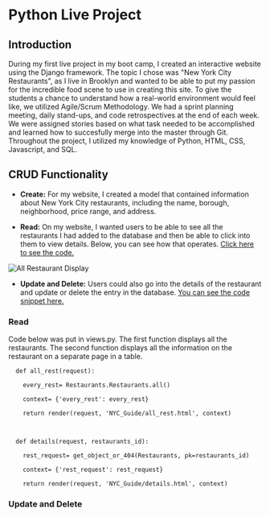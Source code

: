 # Python Live Project
## Introduction
During my first live project in my boot camp, I created an interactive website using the Django framework. The topic I chose was "New York City Restaurants", as I live in Brooklyn and wanted to be able to put my passion for the incredible food scene to use in creating this site. To give the students a chance to understand how a real-world environment would feel like, we utilized Agile/Scrum Methodology. We had a sprint planning meeting, daily stand-ups, and code retrospectives at the end of each week. We were assigned stories  based on what task needed to be accomplished and learned how to succesfully merge into the master through Git. Throughout the project, I utilized my knowledge of Python, HTML, CSS, Javascript, and SQL. 

## CRUD Functionality
* **Create:** For my website, I created a model that contained information about New York City restaurants, including the name, borough, neighborhood, price range, and address. 

* **Read:** On my website, I wanted users to be able to see all the restaurants I had added to the database and then be able to click into them to view details. Below, you can see how that operates. [Click here to see the code.](#read) 

![All Restaurant Display](Live-Project-Python/allrest.gif)

* **Update and Delete:** Users could also go into the details of the restaurant and update or delete the entry in the database. [You can see the code snippet here.](#update-and-delete)


### Read

Code below was put in views.py. The first function displays all the restaurants. The second function displays all the information on the restaurant on a separate page in a table.

      def all_rest(request):
  
        every_rest= Restaurants.Restaurants.all()

        context= {'every_rest': every_rest}

        return render(request, 'NYC_Guide/all_rest.html', context)
      
      

      def details(request, restaurants_id):
  
        rest_request= get_object_or_404(Restaurants, pk=restaurants_id)

        context= {'rest_request': rest_request}

        return render(request, 'NYC_Guide/details.html', context)
      

### Update and Delete
